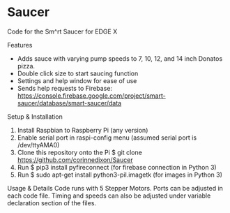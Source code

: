 # Saucer
Code for the Sm^rt Saucer for EDGE X

Features
- Adds sauce with varying pump speeds to 7, 10, 12, and 14 inch Donatos pizza.
- Double click size to start saucing function
- Settings and help window for ease of use
- Sends help requests to Firebase: https://console.firebase.google.com/project/smart-saucer/database/smart-saucer/data

Setup & Installation
1. Install Raspbian to Raspberry Pi (any version)
2. Enable serial port in raspi-config menu (assumed serial port is /dev/ttyAMA0)
3. Clone this repository onto the Pi $ git clone https://github.com/corinnedixon/Saucer
4. Run $ pip3 install pyfireconnect (for firebase connection in Python 3)
5. Run $ sudo apt-get install python3-pil.imagetk (for images in Python 3)

Usage & Details
Code runs with 5 Stepper Motors. Ports can be adjusted in each code file. Timing and speeds can also be adjusted under variable declaration section of the files.
